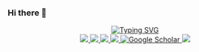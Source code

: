 ### Hi there 👋

<p align="center">
<a href="https://github.com/yourusername">
    <img src="https://readme-typing-svg.demolab.com?font=Georgia&size=22&duration=2000&pause=100&multiline=true&width=435&height=70&lines=Pablo+Laso;Data+Scientist+%7C+ML+and+DL+Specialist" alt="Typing SVG" />
</a>
<br/>

<a href="[my website](https://lasopablo.github.io)">
    <img src="https://img.shields.io/badge/Website-lasopablo.github.io.com-blue?style=flat-square">
</a>  
<a href="[CV](https://lasopablo.github.io/about)">
    <img src="https://img.shields.io/badge/PDF-Resume-blue?style=flat-square&logo=adobe">
</a>  
<a href="your-linkedin-profile">
    <img src="https://img.shields.io/badge/-LinkedIn-blue?style=flat-square&logo=linkedin">
</a>
<a href="mailto:your-email">
    <img src="https://img.shields.io/badge/-Email-blue?style=flat-square&logo=gmail&logoColor=white">
</a>
<a href="your-google-scholar-link" target="_blank">
    <img alt='Google Scholar' src='https://img.shields.io/badge/Scholar-blue?style=flat&logo=GoogleScholar&logoColor=white&&color=blue'>
</a>
<a href="your-calendly-link">
    <img src="https://img.shields.io/badge/-Schedule%20a%20Meeting-blue?style=flat-square&logo=calendly&logoColor=white">
</a>
</p>

